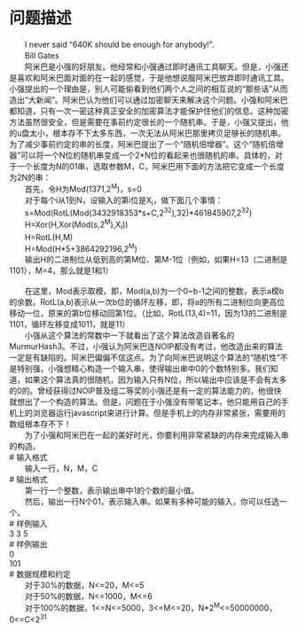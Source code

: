 <div id="pcont1" style="margin-top:20px; display:block;">

# 问题描述

<div class="pdcont">　　I never said “640K should be enough for anybody!”.<br/>
　　Bill Gates<br/>
　　阿米巴是小强的好朋友。他经常和小强通过即时通讯工具聊天。但是，小强还是喜欢和阿米巴面对面的在一起的感觉，于是他想说服阿米巴放弃即时通讯工具。小强提出的一个理由是，别人可能偷看到他们两个人之间的相互说的“那些话”从而造出“大新闻”。阿米巴认为他们可以通过加密聊天来解决这个问题。小强和阿米巴都知道，只有一次一密这种真正安全的加密算法才能保护住他们的信息。这种加密方法虽然很安全，但是需要在事前约定很长的一个随机串。于是，小强又提出，他的u盘太小，根本存不下太多东西，一次无法从阿米巴那里拷贝足够长的随机串。为了减少事前约定的串的长度，阿米巴提出了一个“随机倍增器”。这个“随机倍增器”可以将一个N位的随机串变成一个2*N位的看起来也很随机的串。具体的，对于一个长度为N的01串，选取参数M，C，阿米巴用下面的方法把它变成一个长度为2N的串：<br/>
　　首先，令H为Mod(1371,2<sup>M</sup>)，s=0<br/>
　　对于每个i从1到N，设输入的第i位是X<sub>i</sub>，做下面几个事情：<br/>
　　s=Mod(RotL(Mod(3432918353*s+C,2<sup>32</sup>),32)*461845907,2<sup>32</sup>)<br/>
　　H=Xor(H,Xor(Mod(s,2<sup>M</sup>),X<sub>i</sub>))<br/>
　　H=RotL(H,M)<br/>
　　H=Mod(H*5+3864292196,2<sup>M</sup>)<br/>
　　输出H的二进制位从低到高的第M位、第M-1位（例如，如果H=13（二进制是1101），M=4，那么就是1和1）<br/>
<br/>
　　在这里，Mod表示取模，即，Mod(a,b)为一个0~b-1之间的整数，表示a模b的余数。RotL(a,b)表示从一次b位的循环左移，即，将a的所有二进制位向更高位移动一位，原来的第b位移动回第1位。（比如，RotL(13,4)=11，因为13的二进制是1101，循环左移变成1011，就是11）<br/>
　　小强从这个算法的常数中一下就看出了这个算法改造自著名的MurmurHash3。不过，小强认为阿米巴连NOIP都没有考过，他改造出来的算法一定是有缺陷的。阿米巴偏偏不信这点。为了向阿米巴说明这个算法的“随机性”不是特别强，小强想精心构造一个输入串，使得输出串中0的个数特别多。我们知道，如果这个算法真的很随机，因为输入只有N位，所以输出中应该是不会有太多的0的。曾经获得过NOIP普及组二等奖的小强还是有一定的算法能力的，他很快就想出了一个构造的算法。但是，问题在于小强没有带笔记本，他只能用自己的手机上的浏览器运行javascript来进行计算。但是手机上的内存非常紧张，需要用的数组根本存不下！<br/>
　　为了小强和阿米巴在一起的美好时光，你要利用非常紧缺的内存来完成输入串的构造。</div>
# 输入格式

<div class="pdcont">　　输入一行，N，M，C</div>
# 输出格式

<div class="pdcont">　　第一行一个整数，表示输出串中1的个数的最小值。<br/>
　　然后，输出一行N个01，表示输入串。如果有多种可能的输入，你可以任选一个。</div>
# 样例输入

<div class="pddata">3 3 5</div>
# 样例输出

<div class="pddata">0<br/>
101</div>
# 数据规模和约定

<div class="pdcont">　　对于30%的数据，N&lt;=20，M&lt;=5<br/>
　　对于50%的数据，N&lt;=1000，M&lt;=6<br/>
　　对于100%的数据，1&lt;=N&lt;=5000，3&lt;=M&lt;=20，N*2<sup>M</sup>&lt;=50000000，0&lt;=C&lt;2<sup>31</sup></div>

</div>